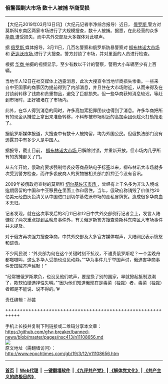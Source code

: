 ### 俄警围剿大市场 数十人被捕 华商受损
------------------------

<p>
 【大纪元2019年03月13日讯】（大纪元记者李净综合报导）近日，
 <a href="http://www.epochtimes.com/gb/tag/%E4%BF%84%E7%BD%97%E6%96%AF.html">
  俄罗斯
 </a>
 警方对莫斯科东南区两家市场进行了大规模搜查，数十人被捕。据悉，在此经营的众多
 <a href="http://www.epochtimes.com/gb/tag/%E5%8D%8E%E5%95%86.html">
  华商
 </a>
 遭受损失，而中共外交部及大多媒体对此噤声。
</p>
<p>
 据
 <a href="http://www.epochtimes.com/gb/tag/%E4%BF%84%E7%BD%97%E6%96%AF.html">
  俄罗斯
 </a>
 媒体报导，3月11日，几百名警察和俄罗斯防暴警察对
 <a href="http://www.epochtimes.com/gb/tag/%E6%9F%B3%E5%B8%83%E6%9E%97%E8%AF%BA%E5%A4%A7%E5%B8%82%E5%9C%BA.html">
  柳布林诺大市场
 </a>
 和
 <a href="http://www.epochtimes.com/gb/tag/%E8%90%A8%E8%BE%BE%E6%B2%83%E5%B8%82%E5%9C%BA.html">
  萨达沃市场
 </a>
 进行了大搜查。警方封锁了市场，并对里面的人员进行检查。
</p>
<p>
 根据
 <a href="http://www.epochtimes.com/gb/tag/%E5%8D%8E%E5%95%86.html">
  华商
 </a>
 拍摄的视频显示，至少有数以千计的警察，警用大小车辆至少有上百辆。
</p>
<p>
 当地华人12日在社交媒体上透露消息，此次大搜查令当地华商损失惨重。一些来自中亚国家的商家因为提前得到了内部消息，并且住在大市场附近，从而来得及在封锁前转移了钱款和贵重物品，避免了巨额损失。但一些华商获知消息较迟，等赶到市场时，正好被堵在了市场内。
</p>
<p>
 此外，在华人得到消息的同时，许多高加索犯罪团伙也得到了消息。许多华商把所有的现金从摊位上拿出来准备转移，不料却被市场附近的高加索团伙趁火打劫抢走了。
</p>
<p>
 据俄罗斯媒体报道，大搜查中有数十人被拘留，均为外国公民。但俄执法部门没有透露其中有多少人是中国人。
</p>
<p>
</p>
<p>
 据报导，截止目前，
 <a href="http://www.epochtimes.com/gb/tag/%E6%9F%B3%E5%B8%83%E6%9E%97%E8%AF%BA%E5%A4%A7%E5%B8%82%E5%9C%BA.html">
  柳布林诺大市场
 </a>
 已解除封锁，并重新开放。但市场内几乎所有的货摊都关了门。
</p>
<p>
 从去年开始，俄政府要求强制给裘皮等商品贴电子标签以来，柳布林诺大市场就多次受到警方检查，而许多裘皮商人的货物被相关部门扣押至今没有音讯。
</p>
<p>
 2009年被俄政府查封的莫斯科
 <a href="http://www.epochtimes.com/gb/tag/%E5%88%87%E5%B0%94%E5%9F%BA%E4%BD%90%E6%B2%83%E5%B8%82%E5%9C%BA.html">
  切尔基佐沃市场
 </a>
 ，曾经有上千名多为非法入境或逾期居留的中国和中亚移民在里面工作和居住。当年，俄政府称销毁了价值约20亿美元经由灰色清关从中国进口到切尔基佐沃市场的走私冒牌货。造成很多华商血本无归。
</p>
<p>
 记者发现，就在这次事发后的3月11日和12日中共外交部例行记者会上，发言人陆慷除了两次重点提到孟晚舟事件外，有关俄罗斯警方搜查莫斯科东南区大市场事件并未提及。
</p>
<p>
 对于俄方再次强力搜查华商，中共外交部及大多官方媒体噤声，大陆网民表示愤怒和谴责。
</p>
<p>
 不少网民说：“外交部为何在这个关键时刻不抗议，不谴责俄罗斯呢？一个孟晚舟都嗷嗷叫，这么多华人受损也没见动静。”“华为事件几乎举国声讨，俄迫害华商事件爱国贼齐声缄默！”
</p>
<p>
 “经常被俄罗斯欺负，也没见他们吭声，要是换了别的国家，早就掀起抵制浪潮了，欺软怕硬选择性失明。”“因为他们知道俄现在是毒菜（独裁）者，毒菜（独裁）者都是不能说、说不得的。”#
</p>
<p>
</p>
<p>
 责任编辑：孙芸
</p>

+++++++++++++++++++++++++++++++++++++++++++++++++++++++++++<br/><br/>
手机上长按并复制下列链接或二维码分享本文章：<br/>
https://github.com/gfw-breaker/banned-news/blob/master/pages/nsc413/n11108656.md <br/>
<a href='https://github.com/gfw-breaker/banned-news/blob/master/pages/nsc413/n11108656.md'><img src='https://github.com/gfw-breaker/banned-news/blob/master/pages/nsc413/n11108656.md.png'/></a> <br/>
原文地址（需翻墙访问）：http://www.epochtimes.com/gb/19/3/12/n11108656.htm


------------------------
#### [首页](https://github.com/gfw-breaker/banned-news/blob/master/README.md) &nbsp;|&nbsp; [Web代理](https://github.com/labour-camp/helloworld) &nbsp;|&nbsp; [一键翻墙软件](https://github.com/gfw-breaker/nogfw/blob/master/README.md) &nbsp;| [《九评共产党》](https://github.com/gfw-breaker/9ping.md/blob/master/README.md#九评之一评共产党是什么) | [《解体党文化》](https://github.com/gfw-breaker/jtdwh.md/blob/master/README.md) | [《共产主义的终极目的》](https://github.com/gfw-breaker/gczydzjmd.md/blob/master/README.md)

